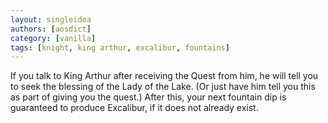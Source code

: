 ```yaml
---
layout: singleidea
authors: [aosdict]
category: [vanilla]
tags: [knight, king arthur, excalibur, fountains]
---
```

If you talk to King Arthur after receiving the Quest from him, he will tell you
to seek the blessing of the Lady of the Lake. (Or just have him tell you this as
part of giving you the quest.) After this, your next fountain dip is guaranteed
to produce Excalibur, if it does not already exist.
